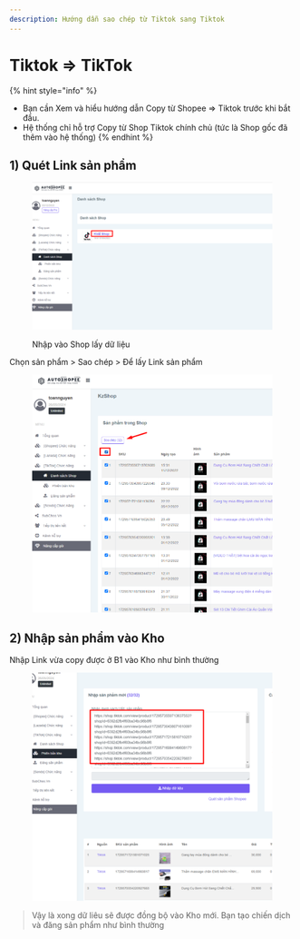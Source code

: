 ```yaml
---
description: Hướng dẫn sao chép từ Tiktok sang Tiktok
---
```


# Tiktok => TikTok

{% hint style="info" %}
* Bạn cần Xem và hiểu hướng dẫn Copy từ Shopee => Tiktok trước khi bắt đầu.
* Hệ thống chỉ hỗ trợ Copy từ Shop Tiktok chính chủ (tức là Shop gốc đã thêm vào hệ thống)
{% endhint %}

## 1) Quét Link sản phẩm

<figure><img src="../../../.gitbook/assets/image (8) (1).png" alt=""><figcaption><p>Nhập vào Shop lấy dữ liệu</p></figcaption></figure>

Chọn sản phẩm > Sao chép > Để lấy Link sản phẩm

<figure><img src="../../../.gitbook/assets/image (10) (3).png" alt=""><figcaption></figcaption></figure>

## 2) Nhập sản phẩm vào Kho

Nhập Link vừa copy được ở B1 vào Kho như bình thường

<figure><img src="../../../.gitbook/assets/image (1) (1) (1) (1) (2) (1).png" alt=""><figcaption></figcaption></figure>



> Vậy là xong dữ liêu sẽ được đồng bộ vào Kho mới. Bạn tạo chiến dịch và đăng sản phẩm như bình thường
